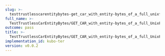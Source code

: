 ```yaml
---
slug: >-
  testtrustlesscarentitybytes-get_car_with_entity-bytes_of_a_full_unixfs_file_(format-car)-header_x-content-type-options
full_name: >-
  TestTrustlessCarEntityBytes/GET_CAR_with_entity-bytes_of_a_full_UnixFS_file_(format=car)/Header_X-Content-Type-Options
outcome: pass
title: >-
  TestTrustlessCarEntityBytes/GET_CAR_with_entity-bytes_of_a_full_UnixFS_file_(format=car)/Header_X-Content-Type-Options
implementation_id: kubo-ter
version: v0.0.2
---
```


